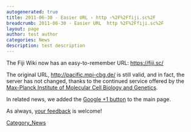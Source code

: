 ```yaml
---
autogenerated: true
title: 2011-06-30 - Easier URL › http ›%2F%2Ffiji.sc%2F
breadcrumb: 2011-06-30 - Easier URL  http %2F%2Ffiji.sc%2F
layout: page
author: test author
categories: News
description: test description
---
```


The Fiji Wiki now has an easy-to-remember URL: https://fiji.sc/

The original URL, http://pacific.mpi-cbg.de/ is still valid, and in fact, the server has not changed, thanks to the continued service offered by the [Max-Planck Institute of Molecular Cell Biology and Genetics](http://www.mpi-cbg.de/).

In related news, we added the [Google +1 button](http://www.google.com/+1/button/) to the main page.

As always, [your feedback](mailto_fiji-devel@googlegroups.com) is welcome\!

[Category_News](Category_News "wikilink")
